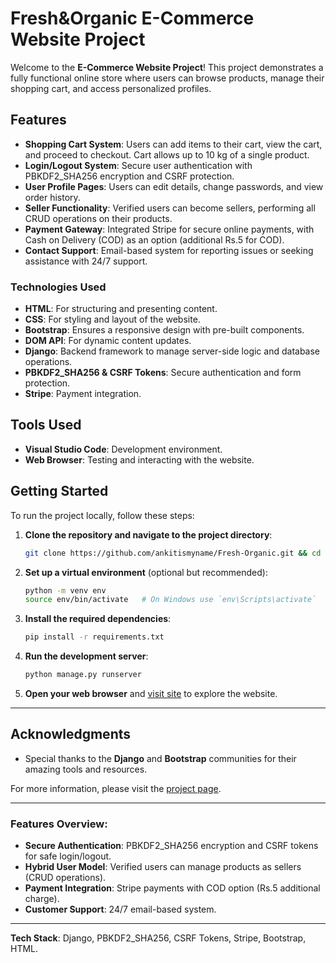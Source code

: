 # Fresh&Organic E-Commerce Website Project

Welcome to the **E-Commerce Website Project**! This project demonstrates a fully functional online store where users can browse products, manage their shopping cart, and access personalized profiles.

## Features

- **Shopping Cart System**: Users can add items to their cart, view the cart, and proceed to checkout. Cart allows up to 10 kg of a single product.
- **Login/Logout System**: Secure user authentication with PBKDF2_SHA256 encryption and CSRF protection.
- **User Profile Pages**: Users can edit details, change passwords, and view order history.
- **Seller Functionality**: Verified users can become sellers, performing all CRUD operations on their products.
- **Payment Gateway**: Integrated Stripe for secure online payments, with Cash on Delivery (COD) as an option (additional Rs.5 for COD).
- **Contact Support**: Email-based system for reporting issues or seeking assistance with 24/7 support.

### Technologies Used

- **HTML**: For structuring and presenting content.
- **CSS**: For styling and layout of the website.
- **Bootstrap**: Ensures a responsive design with pre-built components.
- **DOM API**: For dynamic content updates.
- **Django**: Backend framework to manage server-side logic and database operations.
- **PBKDF2_SHA256 & CSRF Tokens**: Secure authentication and form protection.
- **Stripe**: Payment integration.

## Tools Used

- **Visual Studio Code**: Development environment.
- **Web Browser**: Testing and interacting with the website.

## Getting Started

To run the project locally, follow these steps:

1. **Clone the repository and navigate to the project directory**:

    ```bash
    git clone https://github.com/ankitismyname/Fresh-Organic.git && cd Fresh-Organic
    ```

2. **Set up a virtual environment** (optional but recommended):

    ```bash
    python -m venv env
    source env/bin/activate   # On Windows use `env\Scripts\activate`
    ```

3. **Install the required dependencies**:

    ```bash
    pip install -r requirements.txt
    ```

4. **Run the development server**:

    ```bash
    python manage.py runserver
    ```

5. **Open your web browser** and [visit site](https://mehere.pythonanywhere.com) to explore the website.

---

## Acknowledgments

- Special thanks to the **Django** and **Bootstrap** communities for their amazing tools and resources.

For more information, please visit the [project page](https://github.com/ankitismyname/Fresh-Organic).

---

### Features Overview:

- **Secure Authentication**: PBKDF2_SHA256 encryption and CSRF tokens for safe login/logout.
- **Hybrid User Model**: Verified users can manage products as sellers (CRUD operations).
- **Payment Integration**: Stripe payments with COD option (Rs.5 additional charge).
- **Customer Support**: 24/7 email-based system.

---

**Tech Stack**: Django, PBKDF2_SHA256, CSRF Tokens, Stripe, Bootstrap, HTML.
